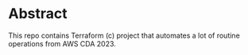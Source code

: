# Abstract

This repo contains Terraform (c) project that automates a lot of routine operations from AWS CDA 2023.